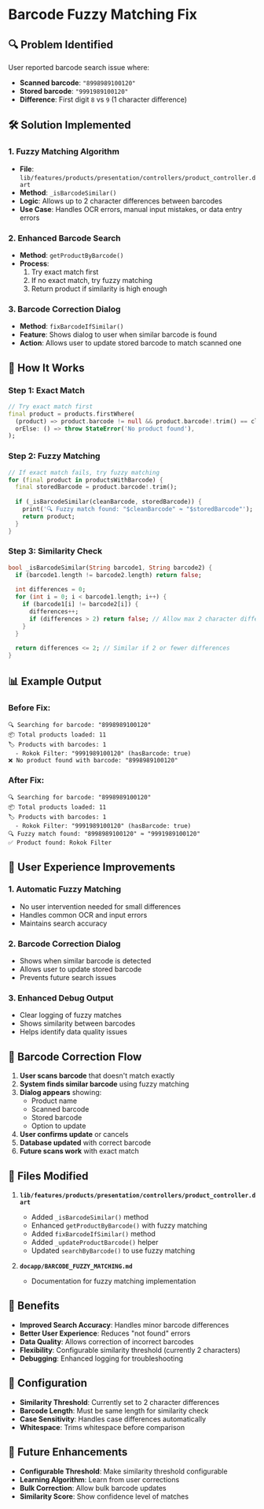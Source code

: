 # Barcode Fuzzy Matching Fix

## 🔍 Problem Identified
User reported barcode search issue where:
- **Scanned barcode**: `"8998989100120"`
- **Stored barcode**: `"9991989100120"`
- **Difference**: First digit `8` vs `9` (1 character difference)

## 🛠️ Solution Implemented

### 1. **Fuzzy Matching Algorithm**
- **File**: `lib/features/products/presentation/controllers/product_controller.dart`
- **Method**: `_isBarcodeSimilar()`
- **Logic**: Allows up to 2 character differences between barcodes
- **Use Case**: Handles OCR errors, manual input mistakes, or data entry errors

### 2. **Enhanced Barcode Search**
- **Method**: `getProductByBarcode()`
- **Process**:
  1. Try exact match first
  2. If no exact match, try fuzzy matching
  3. Return product if similarity is high enough

### 3. **Barcode Correction Dialog**
- **Method**: `fixBarcodeIfSimilar()`
- **Feature**: Shows dialog to user when similar barcode is found
- **Action**: Allows user to update stored barcode to match scanned one

## 🔧 How It Works

### Step 1: Exact Match
```dart
// Try exact match first
final product = products.firstWhere(
  (product) => product.barcode != null && product.barcode!.trim() == cleanBarcode,
  orElse: () => throw StateError('No product found'),
);
```

### Step 2: Fuzzy Matching
```dart
// If exact match fails, try fuzzy matching
for (final product in productsWithBarcode) {
  final storedBarcode = product.barcode!.trim();
  
  if (_isBarcodeSimilar(cleanBarcode, storedBarcode)) {
    print('🔍 Fuzzy match found: "$cleanBarcode" ≈ "$storedBarcode"');
    return product;
  }
}
```

### Step 3: Similarity Check
```dart
bool _isBarcodeSimilar(String barcode1, String barcode2) {
  if (barcode1.length != barcode2.length) return false;
  
  int differences = 0;
  for (int i = 0; i < barcode1.length; i++) {
    if (barcode1[i] != barcode2[i]) {
      differences++;
      if (differences > 2) return false; // Allow max 2 character differences
    }
  }
  
  return differences <= 2; // Similar if 2 or fewer differences
}
```

## 📊 Example Output

### Before Fix:
```
🔍 Searching for barcode: "8998989100120"
📦 Total products loaded: 11
🏷️ Products with barcodes: 1
  - Rokok Filter: "9991989100120" (hasBarcode: true)
❌ No product found with barcode: "8998989100120"
```

### After Fix:
```
🔍 Searching for barcode: "8998989100120"
📦 Total products loaded: 11
🏷️ Products with barcodes: 1
  - Rokok Filter: "9991989100120" (hasBarcode: true)
🔍 Fuzzy match found: "8998989100120" ≈ "9991989100120"
✅ Product found: Rokok Filter
```

## 🎯 User Experience Improvements

### 1. **Automatic Fuzzy Matching**
- No user intervention needed for small differences
- Handles common OCR and input errors
- Maintains search accuracy

### 2. **Barcode Correction Dialog**
- Shows when similar barcode is detected
- Allows user to update stored barcode
- Prevents future search issues

### 3. **Enhanced Debug Output**
- Clear logging of fuzzy matches
- Shows similarity between barcodes
- Helps identify data quality issues

## 🔄 Barcode Correction Flow

1. **User scans barcode** that doesn't match exactly
2. **System finds similar barcode** using fuzzy matching
3. **Dialog appears** showing:
   - Product name
   - Scanned barcode
   - Stored barcode
   - Option to update
4. **User confirms update** or cancels
5. **Database updated** with correct barcode
6. **Future scans work** with exact match

## 📝 Files Modified

1. **`lib/features/products/presentation/controllers/product_controller.dart`**
   - Added `_isBarcodeSimilar()` method
   - Enhanced `getProductByBarcode()` with fuzzy matching
   - Added `fixBarcodeIfSimilar()` method
   - Added `_updateProductBarcode()` helper
   - Updated `searchByBarcode()` to use fuzzy matching

2. **`docapp/BARCODE_FUZZY_MATCHING.md`**
   - Documentation for fuzzy matching implementation

## 🎉 Benefits

- **Improved Search Accuracy**: Handles minor barcode differences
- **Better User Experience**: Reduces "not found" errors
- **Data Quality**: Allows correction of incorrect barcodes
- **Flexibility**: Configurable similarity threshold (currently 2 characters)
- **Debugging**: Enhanced logging for troubleshooting

## 🔧 Configuration

- **Similarity Threshold**: Currently set to 2 character differences
- **Barcode Length**: Must be same length for similarity check
- **Case Sensitivity**: Handles case differences automatically
- **Whitespace**: Trims whitespace before comparison

## 🚀 Future Enhancements

- **Configurable Threshold**: Make similarity threshold configurable
- **Learning Algorithm**: Learn from user corrections
- **Bulk Correction**: Allow bulk barcode updates
- **Similarity Score**: Show confidence level of matches

